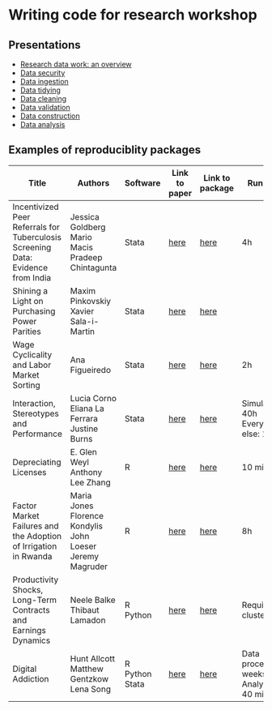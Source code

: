 # Writing code for research workshop

## Presentations

- [Research data work: an overview](https://raw.githack.com/DevInnovationLab/trainings-public/main/rp-workshop/research-data-work.html)
- [Data security](https://raw.githack.com/DevInnovationLab/trainings-public/main/rp-workshop/data-security.html)
- [Data ingestion](https://raw.githack.com/DevInnovationLab/trainings-public/main/rp-workshop/data-ingestion.html)
- [Data tidying](https://raw.githack.com/DevInnovationLab/trainings-public/main/rp-workshop/tidy-data.html)
- [Data cleaning](https://raw.githack.com/DevInnovationLab/trainings-public/main/rp-workshop/data-cleaning.html)
- [Data validation](https://raw.githack.com/DevInnovationLab/trainings-public/main/rp-workshop/data-validation.html)
- [Data construction](https://raw.githack.com/DevInnovationLab/trainings-public/main/rp-workshop/data-construction.html)
- [Data analysis](https://raw.githack.com/DevInnovationLab/trainings-public/main/rp-workshop/data-analysis.html)

## Examples of reproduciblity packages

| Title | Authors | Software | Link to paper | Link to package | Run time |
|-------|---------|----------|---------------|-----------------|-------|
| Incentivized Peer Referrals for Tuberculosis Screening Data: Evidence from India | Jessica Goldberg <br> Mario Macis <br> Pradeep Chintagunta | Stata | [here](https://doi.org/10.1257/app.20200721) | [here](https://doi.org/10.3886/E150781V1) | 4h |
| Shining a Light on Purchasing Power Parities | Maxim Pinkovskiy <br> Xavier Sala-i-Martin | Stata | [here](https://doi.org/10.1257/mac.20190037)	| [here](https://doi.org/10.3886/E111003V1) | |
| Wage Cyclicality and Labor Market Sorting	| Ana Figueiredo | Stata | [here](https://doi.org/10.1257/aeri.202101610)	|  [here](https://doi.org/10.3886/E150581V1) | 2h |
| Interaction, Stereotypes and Performance	| Lucia Corno <br> Eliana La Ferrara <br> Justine Burns | Stata | [here](https://doi.org/10.1257/aer.20181805)	| [here](https://doi.org/10.3886/E174501V1)	| Simulations: 40h <br> Everything else: 1h|
| Depreciating Licenses | E. Glen Weyl <br> Anthony Lee Zhang | R |	[here](https://doi.org/10.1257/pol.20200426)	| [here](https://www.openicpsr.org/openicpsr/project/143701/version/V1/view?path=/openicpsr/143701/fcr:versions/V1&type=project) | 10 min |
| Factor Market Failures and the Adoption of Irrigation in Rwanda |  Maria Jones <br> Florence Kondylis <br> John Loeser <br> Jeremy Magruder| R |	[here](https://doi.org/10.1257/aer.20210059) | [here](https://www.openicpsr.org/openicpsr/project/159061) | 8h |
| Productivity Shocks, Long-Term Contracts and Earnings Dynamics| Neele Balke<br>Thibaut Lamadon | R <br> Python |	[here](https://doi.org/10.1257/aer.20161622) | [here](https://www.openicpsr.org/openicpsr/project/163542/version/V1/view?path=/openicpsr/163542/fcr:versions/V1/balke-lamadon) | Requires cluster |
| Digital Addiction | Hunt Allcott<br>Matthew Gentzkow<br>Lena Song | R <br> Python <br> Stata |	[here](https://doi.org/10.1257/aer.20210867) | [here](https://www.openicpsr.org/openicpsr/project/163822/version/V1/view?path=/openicpsr/163822/fcr:versions/V1&type=project) | Data processing: weeks <br> Analysis: 40 min |
